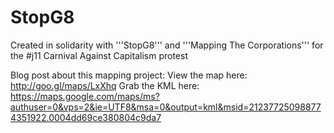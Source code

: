 StopG8
======

Created in solidarity with '''StopG8''' and '''Mapping The Corporations''' for the #j11 Carnival Against Capitalism protest

Blog post about this mapping project: 
View the map here: http://goo.gl/maps/LxXhq
Grab the KML here: https://maps.google.com/maps/ms?authuser=0&vps=2&ie=UTF8&msa=0&output=kml&msid=212377250988774351922.0004dd69ce380804c9da7
